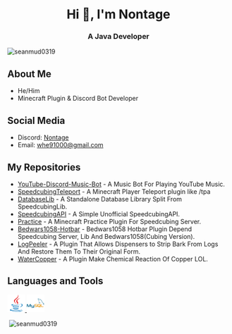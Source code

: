<h1 align="center">Hi 👋, I'm Nontage</h1>
<h3 align="center">A Java Developer</h3>

<p align="left"> <img src="https://komarev.com/ghpvc/?username=seanmud0319&label=Profile%20views&color=0e75b6&style=flat" alt="seanmud0319" /> </p>

## About Me
- He/Him
- Minecraft Plugin & Discord Bot Developer

## Social Media
- Discord: [Nontage](discordapp.com/users/810170073239126066)
- Email: whe91000@gmail.com

## My Repositories
- [YouTube-Discord-Music-Bot](https://github.com/SeanMud0319/YouTube-Discord-Music-Bot) - A Music Bot For Playing YouTube Music.
- [SpeedcubingTeleport](https://github.com/speedcubing-top/SpeedcubingTeleport) - A Minecraft Player Teleport plugin like /tpa
- [DatabaseLib](https://github.com/SeanMud0319/DatabaseLib) - A Standalone Database Library Split From SpeedcubingLib.
- [SpeedcubingAPI](https://github.com/SeanMud0319/SpeedcubingAPI) - A Simple Unofficial SpeedcubingAPI.
- [Practice](https://github.com/SeanMud0319/Practice) - A Minecraft Practice Plugin For Speedcubing Server.
- [Bedwars1058-Hotbar](https://github.com/SeanMud0319/Bedwars1058-Hotbar) - Bedwars1058 Hotbar Plugin Depend Speedcubing Server, Lib And Bedwars1058(Cubing Version).
- [LogPeeler](https://github.com/BrilliantTeam/LogPeeler) - A Plugin That Allows Dispensers to Strip Bark From Logs And Restore Them To Their Original Form.
- [WaterCopper](https://github.com/BrilliantTeam/WaterCopper) - A Plugin Make Chemical Reaction Of Copper LOL.


## Languages and Tools
<p align="left"> <a href="https://www.java.com" target="_blank" rel="noreferrer"> <img src="https://raw.githubusercontent.com/devicons/devicon/master/icons/java/java-original.svg" alt="java" width="40" height="40"/> </a> <a href="https://www.mysql.com/" target="_blank" rel="noreferrer"> <img src="https://raw.githubusercontent.com/devicons/devicon/master/icons/mysql/mysql-original-wordmark.svg" alt="mysql" width="40" height="40"/> </a> </p>


<p>&nbsp;<img align="center" src="https://github-readme-stats.vercel.app/api?username=seanmud0319&show_icons=true&locale=en" alt="seanmud0319" /></p>
